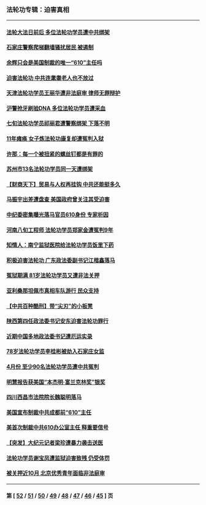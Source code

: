 ### 法轮功专辑：迫害真相
---
#### [法轮大法日前后 多位法轮功学员遭中共绑架](../../pages/nf4379/n12970047.md?05260430) 
#### [石家庄警察爬梯翻墙骚扰居民 被遏制](../../pages/nf4379/n12974162.md?05260430) 
#### [余辉只会是美国制裁的唯一“610”主任吗](../../pages/nf4379/n12972837.md?05260430) 
#### [迫害法轮功 中共连耄耋老人也不放过](../../pages/nf4379/n12972320.md?05260430) 
#### [天津法轮功学员王丽华遭非法庭审 律师无罪辩护](../../pages/nf4379/n12971731.md?05260430) 
#### [沪警抢牙刷验DNA 多位法轮功学员遭采血](../../pages/nf4379/n12969218.md?05260430) 
#### [七旬法轮功学员祁丽君遭警察绑架 下落不明](../../pages/nf4379/n12958701.md?05260430) 
#### [11年瘫痪 女子炼法轮功康复却遭冤判入狱](../../pages/nf4379/n12969556.md?05260430) 
#### [许那：每一个被扭紧的螺丝钉都是有罪的](../../pages/nf4379/n12970293.md?05260430) 
#### [苏州市13名法轮功学员同一天遭绑架](../../pages/nf4379/n12969071.md?05260430) 
#### [【财商天下】贸易与人权再挂钩 中共还能挺多久](../../pages/nf4379/n12968324.md?05260430) 
#### [马振宇出差遭盘查 美国政府曾关注其受迫害](../../pages/nf4379/n12954069.md?05260430) 
#### [中纪委密集曝光落马官员610身份 专家析因](../../pages/nf4379/n12965122.md?05260430) 
#### [河南八旬工程师 法轮功学员郑家金遭冤判9年](../../pages/nf4379/n12966181.md?05260430) 
#### [知情人：南宁监狱医院给法轮功学员饭里下药](../../pages/nf4379/n12963981.md?05260430) 
#### [积极迫害法轮功 广东政法委副书记江楷鑫落马](../../pages/nf4379/n12963572.md?05260430) 
#### [冤狱期满 81岁法轮功学员又遭非法关押](../../pages/nf4379/n12960945.md?05260430) 
#### [亚利桑那坦佩市真相车队游行 民众支持](../../pages/nf4379/n12961510.md?05260430) 
#### [【中共百种酷刑】带“尖刃”的小板凳](../../pages/nf4379/n12961000.md?05260430) 
#### [陕西第四任政法委书记安东迫害法轮功罪行](../../pages/nf4379/n12960418.md?05260430) 
#### [近期中国多地政法委书记遭厄运实录](../../pages/nf4379/n12958032.md?05260430) 
#### [78岁法轮功学员李桂彬被劫入石家庄女监](../../pages/nf4379/n12956151.md?05260430) 
#### [4月份 至少90名法轮功学员遭中共冤判](../../pages/nf4379/n12955972.md?05260430) 
#### [明慧报告获美国“本杰明‧富兰克林奖”银奖](../../pages/nf4379/n12955404.md?05260430) 
#### [四川西昌市法院院长魏聪明落马](../../pages/nf4379/n12953598.md?05260430) 
#### [美国宣布制裁中共成都前“610”主任](../../pages/nf4379/n12943654.md?05260430) 
#### [美首次制裁中共610办公室主任 释重要信号](../../pages/nf4379/n12945359.md?05260430) 
#### [【突发】大纪元记者梁珍遭暴力袭击送医](../../pages/nf4379/n12938690.md?05260430) 
#### [法轮功学员谢宝凤遭监狱迫害致残 仍受体罚](../../pages/nf4379/n12931361.md?05260430) 
#### [被关押近10月 北京优秀青年面临非法庭审](../../pages/nf4379/n12930842.md?05260430) 

---
#### 第 [ [52](./52.md?05260430) / [51](./51.md?05260430) / [50](./50.md?05260430) / [49](./49.md?05260430) / [48](./48.md?05260430) / [47](./47.md?05260430) / [46](./46.md?05260430) / [45](./45.md?05260430) ] 页
